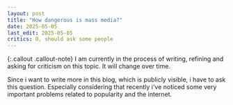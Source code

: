 ```yaml
---
layout: post
title: "How dangerous is mass media?"
date: 2025-05-05
last_edit: 2025-05-05
critics: 0, should ask some people
---
```


{:.callout .callout-note}
I am currently in the process of writing, refining and asking for criticism on this topic. It will change over time.

Since i want to write more in this blog, which is publicly visible, i have to ask this question. Especially considering that recently i've noticed some very important problems related to popularity and the internet.
